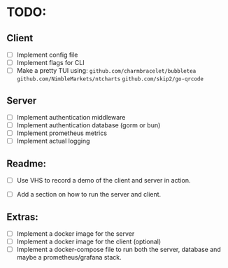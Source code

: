 # TODO:

## Client
- [ ] Implement config file
- [ ] Implement flags for CLI
- [ ] Make a pretty TUI
using: `github.com/charmbracelet/bubbletea` `github.com/NimbleMarkets/ntcharts` `github.com/skip2/go-qrcode` 

## Server
- [ ] Implement authentication middleware
- [ ] Implement authentication database (gorm or bun)
- [ ] Implement prometheus metrics
- [ ] Implement actual logging

## Readme:
- [ ] Use VHS to record a demo of the client and server in action.
- [ ] Add a section on how to run the server and client.


## Extras:
- [ ] Implement a docker image for the server
- [ ] Implement a docker image for the client (optional)
- [ ] Implement a docker-compose file to run both the server, database and maybe a prometheus/grafana stack.
